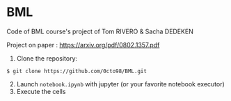 # BML
Code of BML course's project of Tom RIVERO & Sacha DEDEKEN

Project on paper : https://arxiv.org/pdf/0802.1357.pdf

1. Clone the repository:
```
$ git clone https://github.com/0cto98/BML.git
```
2. Launch ``notebook.ipynb`` with jupyter (or your favorite notebook executor)
3. Execute the cells
